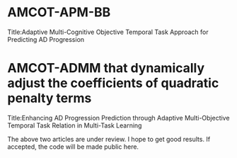 # AMCOT-APM-BB     
Title:Adaptive Multi-Cognitive Objective Temporal Task Approach for Predicting AD Progression  

# AMCOT-ADMM that dynamically adjust the coefficients of quadratic penalty terms
Title:Enhancing AD Progression Prediction through Adaptive Multi-Objective Temporal Task Relation in Multi-Task Learning

The above two articles are under review. I hope to get good results. If accepted, the code will be made public here.
